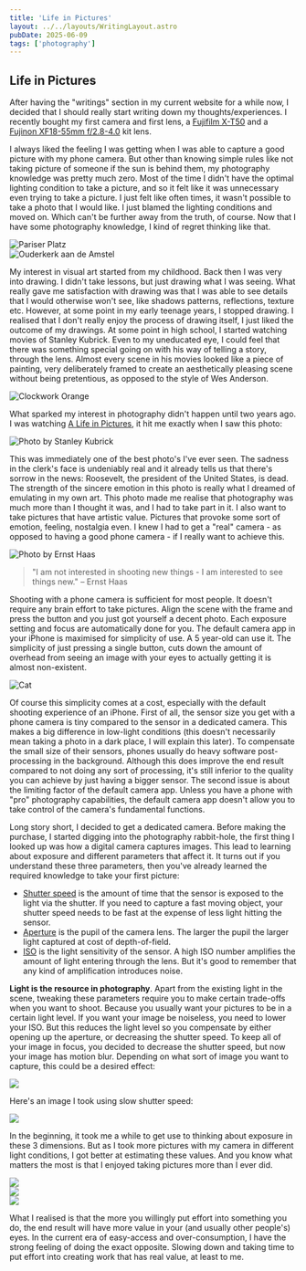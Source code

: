```yaml
---
title: 'Life in Pictures'
layout: ../../layouts/WritingLayout.astro
pubDate: 2025-06-09
tags: ['photography']
---
```

## Life in Pictures

After having the "writings" section in my current website for a while now, I decided that I should really start writing down my thoughts/experiences. I recently bought my first camera and first lens, a [Fujifilm X-T50](https://www.fujifilm-x.com/global/products/cameras/x-t50/) and a [Fujinon XF18-55mm f/2.8-4.0](https://www.fujifilm-x.com/global/products/lenses/xf18-55mmf28-4-r-lm-ois/) kit lens.

I always liked the feeling I was getting when I was able to capture a good picture with my phone camera. But other than knowing simple rules like not taking picture of someone if the sun is behind them, my photography knowledge was pretty much zero. Most of the time I didn't have the optimal lighting condition to take a picture, and so it felt like it was unnecessary even trying to take a picture. I just felt like often times, it wasn't possible to take a photo that I would like. I just blamed the lighting conditions and moved on. Which can't be further away from the truth, of course. Now that I have some photography knowledge, I kind of regret thinking like that.

<img src="/img/w1/pariser_platz.jpeg" alt="Pariser Platz">
<br>
<img src="/img/w1/ouderkerk_aan_de_amstel.jpeg" alt="Ouderkerk aan de Amstel">

My interest in visual art started from my childhood. Back then I was very into drawing. I didn't take lessons, but just drawing what I was seeing. What really gave me satisfaction with drawing was that I was able to see details that I would otherwise won't see, like shadows patterns, reflections, texture etc. However, at some point in my early teenage years, I stopped drawing. I realised that I don't really enjoy the process of drawing itself, I just liked the outcome of my drawings. 
At some point in high school, I started watching movies of Stanley Kubrick. Even to my uneducated eye, I could feel that there was something special going on with his way of telling a story, through the lens. Almost every scene in his movies looked like a piece of painting, very deliberately framed to create an aesthetically pleasing scene without being pretentious, as opposed to the style of Wes Anderson. 

<img src="/img/w1/stanley_kubrick2.png" alt="Clockwork Orange" style="max-width:100%;">

What sparked my interest in photography didn't happen until two years ago. I was watching [A Life in Pictures](https://en.wikipedia.org/wiki/Stanley_Kubrick:_A_Life_in_Pictures), it hit me exactly when I saw this photo:

<img src="/img/w1/stanley_kubrick1.jpg" alt="Photo by Stanley Kubrick">

This was immediately one of the best photo's I've ever seen. The sadness in the clerk's face is undeniably real and it already tells us that there's sorrow in the news: Roosevelt, the president of the United States, is dead.
The strength of the sincere emotion in this photo is really what I dreamed of emulating in my own art. This photo made me realise that photography was much more than I thought it was, and I had to take part in it. I also want to take pictures that have artistic value. Pictures that provoke some sort of emotion, feeling, nostalgia even. I knew I had to get a "real" camera - as opposed to having a good phone camera - if I really want to achieve this. 

<img src="/img/w1/ernst_haas2.jpg" alt="Photo by Ernst Haas">

> "I am not interested in shooting new things - I am interested to see things new."
> &#8211; Ernst Haas

Shooting with a phone camera is sufficient for most people. It doesn't require any brain effort to take pictures. Align the scene with the frame and press the button and you just got yourself a decent photo. Each exposure setting and focus are automatically done for you. The default camera app in your iPhone is maximised for simplicity of use. A 5 year-old can use it. The simplicity of just pressing a single button, cuts down the amount of overhead from seeing an image with your eyes to actually getting it is almost non-existent. 

<img src="/img/w1/java.jpeg" alt="Cat">

Of course this simplicity comes at a cost, especially with the default shooting experience of an iPhone. First of all, the sensor size you get with a phone camera is tiny compared to the sensor in a dedicated camera. This makes a big difference in low-light conditions (this doesn't necessarily mean taking a photo in a dark place, I will explain this later). To compensate the small size of their sensors, phones usually do heavy software post-processing in the background. Although this does improve the end result compared to not doing any sort of processing, it's still inferior to the quality you can achieve by just having a bigger sensor. The second issue is about the limiting factor of the default camera app. Unless you have a phone with "pro" photography capabilities, the default camera app doesn't allow you to take control of the camera's fundamental functions.

Long story short, I decided to get a dedicated camera. Before making the purchase, I started digging into the photography rabbit-hole, the first thing I looked up was how a digital camera captures images. This lead to learning about exposure and different parameters that affect it. It turns out if you understand these three parameters, then you've already learned the required knowledge to take your first picture:

- [Shutter speed](https://en.wikipedia.org/wiki/Shutter_speed) is the amount of time that the sensor is exposed to the light via the shutter. If you need to capture a fast moving object, your shutter speed needs to be fast at the expense of less light hitting the sensor.
- [Aperture](https://en.wikipedia.org/wiki/Aperture) is the pupil of the camera lens. The larger the pupil the larger light captured at cost of depth-of-field.
- [ISO](https://en.wikipedia.org/wiki/Film_speed#ISO) is the light sensitivity of the sensor. A high ISO number amplifies the amount of light entering through the lens. But it's good to remember that any kind of amplification introduces noise.

**Light is the resource in photography**. Apart from the existing light in the scene, tweaking these parameters require you to make certain trade-offs when you want to shoot. Because you usually want your pictures to be in a certain light level. If you want your image be noiseless, you need to lower your ISO. But this reduces the light level so you compensate by either opening up the aperture, or decreasing the shutter speed. To keep all of your image in focus, you decided to decrease the shutter speed, but now your image has motion blur. Depending on what sort of image you want to capture, this could be a desired effect:

<img src="/img/w1/ernst_haas1.jpg" style="max-width:100%">

Here's an image I took using slow shutter speed:

<img src="/img/w1/long_exposure.jpeg" style="max-width:80%">

In the beginning, it took me a while to get use to thinking about exposure in these 3 dimensions. But as I took more pictures with my camera in different light conditions, I got better at estimating these values. And you know what matters the most is that I enjoyed taking pictures more than I ever did.

<img src="/img/w1/de_dom.jpeg">
<br>
<img src="/img/w1/church_in_utrecht.jpeg" style="max-width:90%">
<br>
<img src="/img/w1/statue.jpeg" style="max-width:70%">

What I realised is that the more you willingly put effort into something you do, the end result will have more value in your (and usually other people's) eyes. In the current era of easy-access and over-consumption, I have the strong feeling of doing the exact opposite. Slowing down and taking time to put effort into creating work that has real value, at least to me.

